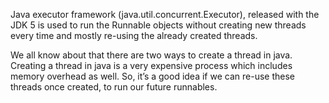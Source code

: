 Java executor framework (java.util.concurrent.Executor), released with the JDK 5 is used 
to run the Runnable objects without creating new threads every time and mostly 
re-using the already created threads.

We all know about that there are two ways to create a thread in java.
Creating a thread in java is a very expensive process which includes memory 
overhead as well. So, it’s a good idea if we can re-use these threads once created, 
to run our future runnables.


